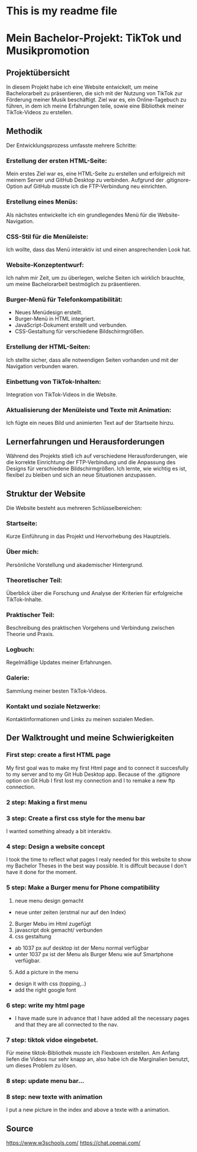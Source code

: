 # This is my readme file
# Mein Bachelor-Projekt: TikTok und Musikpromotion

## Projektübersicht
In diesem Projekt habe ich eine Website entwickelt, um meine Bachelorarbeit zu präsentieren, die sich mit der Nutzung von TikTok zur Förderung meiner Musik beschäftigt. Ziel war es, ein Online-Tagebuch zu führen, in dem ich meine Erfahrungen teile, sowie eine Bibliothek meiner TikTok-Videos zu erstellen.

## Methodik
Der Entwicklungsprozess umfasste mehrere Schritte:

### Erstellung der ersten HTML-Seite: 
Mein erstes Ziel war es, eine HTML-Seite zu erstellen und erfolgreich mit meinem Server und GitHub Desktop zu verbinden. Aufgrund der .gitignore-Option auf GitHub musste ich die FTP-Verbindung neu einrichten.

### Erstellung eines Menüs: 
Als nächstes entwickelte ich ein grundlegendes Menü für die Website-Navigation.

### CSS-Stil für die Menüleiste: 
Ich wollte, dass das Menü interaktiv ist und einen ansprechenden Look hat.

### Website-Konzeptentwurf: 
Ich nahm mir Zeit, um zu überlegen, welche Seiten ich wirklich brauchte, um meine Bachelorarbeit bestmöglich zu präsentieren.

### Burger-Menü für Telefonkompatibilität:

- Neues Menüdesign erstellt.
- Burger-Menü in HTML integriert.
- JavaScript-Dokument erstellt und verbunden.
- CSS-Gestaltung für verschiedene Bildschirmgrößen.

### Erstellung der HTML-Seiten: 
Ich stellte sicher, dass alle notwendigen Seiten vorhanden und mit der Navigation verbunden waren.

### Einbettung von TikTok-Inhalten: 
Integration von TikTok-Videos in die Website.

### Aktualisierung der Menüleiste und Texte mit Animation: 
Ich fügte ein neues Bild und animierten Text auf der Startseite hinzu.

## Lernerfahrungen und Herausforderungen
Während des Projekts stieß ich auf verschiedene Herausforderungen, wie die korrekte Einrichtung der FTP-Verbindung und die Anpassung des Designs für verschiedene Bildschirmgrößen. Ich lernte, wie wichtig es ist, flexibel zu bleiben und sich an neue Situationen anzupassen.

## Struktur der Website
Die Website besteht aus mehreren Schlüsselbereichen:

### Startseite: 
Kurze Einführung in das Projekt und Hervorhebung des Hauptziels.
### Über mich: 
Persönliche Vorstellung und akademischer Hintergrund.
### Theoretischer Teil: 
Überblick über die Forschung und Analyse der Kriterien für erfolgreiche TikTok-Inhalte.
### Praktischer Teil: 
Beschreibung des praktischen Vorgehens und Verbindung zwischen Theorie und Praxis.
### Logbuch: 
Regelmäßige Updates meiner Erfahrungen.
### Galerie: 
Sammlung meiner besten TikTok-Videos.
### Kontakt und soziale Netzwerke: 
Kontaktinformationen und Links zu meinen sozialen Medien.

## Der Walktrought und meine Schwierigkeiten
### First step: create a first HTML page
My first goal was to make my first Html page and to connect it succesfully to my server and to my Git Hub Desktop app.
Because of the .gitignore option on Git Hub I first lost my connection and I to remake a new ftp connection.
### 2 step: Making a first menu 
### 3 step: Create a first css style for the menu bar
I wanted something already a bit interaktiv.
### 4 step: Design a website concept
I took the time to reflect what pages I realy needed for this website to show my Bachelor Theses in the best way possible. It is diffcult because I don't have it done for the moment. 

### 5 step: Make a Burger menu for Phone compatibility
1) neue menu design gemacht
- neue unter zeiten (erstmal nur auf den Index)
2) Burger Mebu im Html zugefügt
3) javascript dok gemacht/ verbunden
4) css gestaltung
- ab 1037 px auf desktop ist der Menu normal verfügbar
- unter 1037 px ist der Menu als Burger Menu wie auf Smartphone verfügbar.
5) Add a picture in the menu
- design it with css (topping,..)
- add the right google font

### 6 step: write my html page
- I have made sure in advance that I have added all the necessary pages and that they are all connected to the nav.
### 7 step: tiktok vidoe eingebetet.
Für meine tiktok-Bibliothek musste ich Flexboxen erstellen. Am Anfang liefen die Videos nur sehr knapp an, also habe ich die Marginalien benutzt, um dieses Problem zu lösen.
### 8 step: update menu bar...
### 8 step: new texte with animation
I put a new picture in the index and above a texte with a animation.

## Source
https://www.w3schools.com/
https://chat.openai.com/